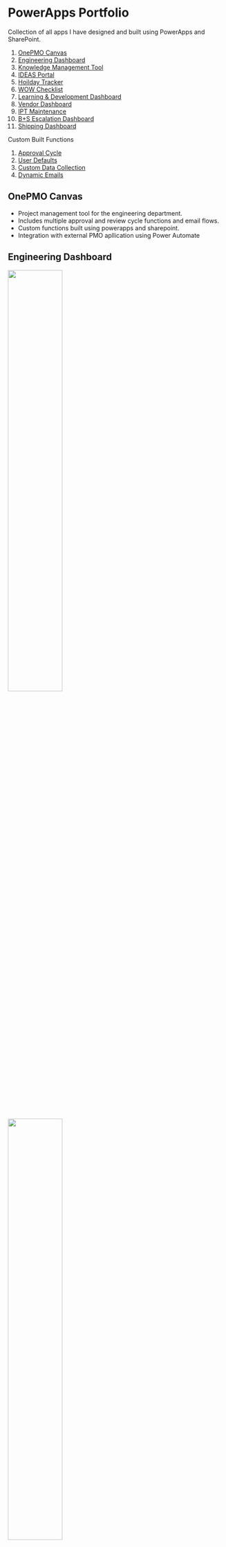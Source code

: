 # PowerApps Portfolio
Collection of all apps I have designed and built using PowerApps and SharePoint.
1. [OnePMO Canvas](#onepmo-canvas)
2. [Engineering Dashboard](#engineering-dashboard)
3. [Knowledge Management Tool](#knowledge-management-tool)
4. [IDEAS Portal](#ideas-portal)
5. [Hoilday Tracker](#holiday-tracker)
6. [WOW Checklist](#wow-checklist)
7. [Learning & Development Dashboard](#learning-and-development-dashboard)
8. [Vendor Dashboard](#vendor-dashboard)
9. [IPT Maintenance](#ipt-maintenance)
10. [B+S Escalation Dashboard](b+s-escalation-dashboard)
11. [Shipping Dashboard](#shipping-dashboard)

Custom Built Functions
1. [Approval Cycle]()
2. [User Defaults]()
3. [Custom Data Collection]()
4. [Dynamic Emails]()

## OnePMO Canvas
- Project management tool for the engineering department.
- Includes multiple approval and review cycle functions and email flows.
- Custom functions built using powerapps and sharepoint.
- Integration with external PMO apllication using Power Automate

## Engineering Dashboard
<p>
  <img style="width: 50%" src="./images/CPEG_01.PNG" />
</p>
<p>
  <img style="width: 50%" src="./images/CPEG_02.png" />
</p>

## Knowledge Management Tool
Tool for documenting and aggregating all information onsite.
<p>
  <img style="width: 50%" src="./images/KM_01.png" />
</p> 
Functions to allow custom data to be collected.
<p>
  <img style="width: 50%" src="./images/KM_02.png" />
</p>
Functions to collect ‘default’ information for individual users and departments/subgroups.
<p>
  <img style="width: 50%" src="./images/KM_03.png" />
</p>

## IDEAS Portal
<p>
  <img style="width: 50%" src="./images/IDEA_01.png" />
</p>
<p>
  <img style="width: 50%" src="./images/IDEA_02.png" />
</p>

## Holiday Tracker
Basic app to allow users to book annual leave.
<p>
  <img style="width: 50%" src="./images/Holiday_01.PNG" />
</p>
Can see all teams annual leave.
<p>
  <img style="width: 50%" src="./images/Holiday_02.png" />
</p>
Approval cycle with manager for requests.
<p>
  <img style="width: 50%" src="./images/Holiday_03.png" />
</p>

## WOW Checklist
<p>
  <img style="width: 50%" src="./images/WOW_01.PNG" />
</p>
<p>
  <img style="width: 50%" src="./images/WOW_02.png" />
</p>

## Learning And Development Dashboard
Tool for administering learning and development curriculum. Email flow to bridge gap between admins and users.
<p>
  <img style="width: 50%" src="./images/L&D_01.PNG" />
</p>
<p>
  <img style="width: 50%" src="./images/L&D_02.png" />
</p>
Function to allow delegation of tickets.
<p>
  <img style="width: 50%" src="./images/L&D_03.png" />
</p>
Basic metrics to track progress.
<p>
  <img style="width: 50%" src="./images/L&D_04.png" />
</p>

## Vendor Dashboard
<p>
  <img style="width: 50%" src="./images/Vendor_01.PNG" />
</p>
<p>
  <img style="width: 50%" src="./images/Vendor_02.png" />
</p>

## IPT Maintenance
<p>
  <img style="width: 50%" src="./images/Maintenance_01.PNG" />
</p>
<p>
  <img style="width: 50%" src="./images/Maintenance_02.png" />
</p>

## B+S Escalation Dashboard
<p>
  <img style="width: 50%" src="./images/B+S_01.PNG" />
</p>
<p>
  <img style="width: 50%" src="./images/B+S_02.png" />
</p>

## Shipping Dashboard
<p>
  <img style="width: 50%" src="./images/Shipping_01.png" />
</p>
<p>
  <img style="width: 50%" src="./images/Shipping_02.png" />
</p>
